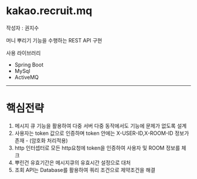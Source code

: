 # kakao.recruit.mq
작성자 : 권지수

머니 뿌리기 기능을 수행하는 REST API 구현

사용 라이브러리
* Spring Boot
* MySql
* ActiveMQ
--------------------
# 핵심전략

1. 메시지 큐 기능을 활용하여 다중 서버 다중 동작에서도 기능에 문제가 없도록 설계
2. 사용자는 token 값으로 인증하며 token 안에는 X-USER-ID,X-ROOM-ID 정보가 존재 - (암호화 처리적용)
3. http 인터셉터로 모든 http요청에 token을 인증하여 사용자 및 ROOM 정보를 체크
4. 뿌린건 유효기간은 메시지큐의 유효시간 설정으로 대처
5. 조회 API는 Database를 활용하여 쿼리 조건으로 제약조건을 해결
